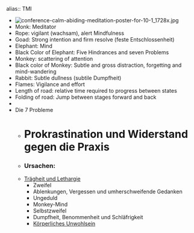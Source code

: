 alias:: TMI

- ![conference-calm-abiding-meditation-poster-for-10-1_1728x.jpg](../assets/conference-calm-abiding-meditation-poster-for-10-1_1728x_1653653203953_0.jpg)
- Monk: Meditator
- Rope: vigilant (wachsam), alert Mindfulness
- Goad: Strong intention and firm resolve (feste Entschlossenheit)
- Elephant: Mind
- Black Color of Elephant: Five Hindrances and seven Problems
- Monkey: scattering of attention
- Black color of Monkey: Subtle and gross distraction, forgetting and mind-wandering
- Rabbit: Subtle dullness (subtile Dumpfheit)
- Flames: Vigilance and effort
- Length of road: relative time required to progress between states
- Folding of road: Jump between stages forward and back
-
- Die 7 Probleme
	- # Prokrastination und Widerstand gegen die Praxis
	- ### Ursachen:
	- [Trägheit und Lethargie](https://www.notion.so/Tr-gheit-und-Lethargie-7588ae28c53445a895775d16f61ea9af)
		- Zweifel
		- Ablenkungen, Vergessen und umherschweifende Gedanken
		- Ungeduld
		- Monkey-Mind
		- Selbstzweifel
		- Dumpfheit, Benommenheit und Schläfrigkeit
		- [Körperliches Unwohlsein ](https://www.notion.so/K-rperliches-Unwohlsein-2c600ec5ea214d019db0fdfd0a6c018b)